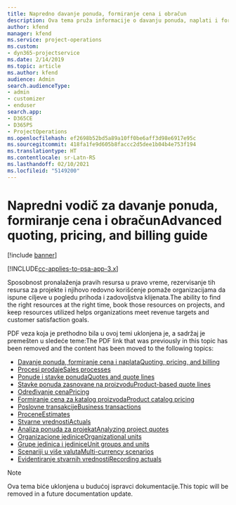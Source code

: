 ```yaml
---
title: Napredno davanje ponuda, formiranje cena i obračun
description: Ova tema pruža informacije o davanju ponuda, naplati i formiranju cena u rešenju Project Service Automation.
author: kfend
manager: kfend
ms.service: project-operations
ms.custom:
- dyn365-projectservice
ms.date: 2/14/2019
ms.topic: article
ms.author: kfend
audience: Admin
search.audienceType:
- admin
- customizer
- enduser
search.app:
- D365CE
- D365PS
- ProjectOperations
ms.openlocfilehash: ef2698b52bd5a89a10ff0be6aff3d98e6917e95c
ms.sourcegitcommit: 418fa1fe9d605b8faccc2d5dee1b04b4e753f194
ms.translationtype: HT
ms.contentlocale: sr-Latn-RS
ms.lasthandoff: 02/10/2021
ms.locfileid: "5149200"
---
```

# <a name="advanced-quoting-pricing-and-billing-guide"></a><span data-ttu-id="7dd53-103">Napredni vodič za davanje ponuda, formiranje cena i obračun</span><span class="sxs-lookup"><span data-stu-id="7dd53-103">Advanced quoting, pricing, and billing guide</span></span>

[!include [banner](../../includes/psa-now-project-operations.md)]

[!INCLUDE[cc-applies-to-psa-app-3.x](../../includes/cc-applies-to-psa-app-3x.md)]

<span data-ttu-id="7dd53-104">Sposobnost pronalaženja pravih resursa u pravo vreme, rezervisanje tih resursa za projekte i njihovo redovno korišćenje pomaže organizacijama da ispune ciljeve u pogledu prihoda i zadovoljstva klijenata.</span><span class="sxs-lookup"><span data-stu-id="7dd53-104">The ability to find the right resources at the right time, book those resources on projects, and keep resources utilized helps organizations meet revenue targets and customer satisfaction goals.</span></span> 

<span data-ttu-id="7dd53-105">PDF veza koja je prethodno bila u ovoj temi uklonjena je, a sadržaj je premešten u sledeće teme:</span><span class="sxs-lookup"><span data-stu-id="7dd53-105">The PDF link that was previously in this topic has been removed and the content has been moved to the following topics:</span></span>

- [<span data-ttu-id="7dd53-106">Davanje ponuda, formiranje cena i naplata</span><span class="sxs-lookup"><span data-stu-id="7dd53-106">Quoting, pricing, and billing</span></span>](../quote-bill-price.md)
- [<span data-ttu-id="7dd53-107">Procesi prodaje</span><span class="sxs-lookup"><span data-stu-id="7dd53-107">Sales processes</span></span>](../basic-sales-process.md)
- [<span data-ttu-id="7dd53-108">Ponude i stavke ponuda</span><span class="sxs-lookup"><span data-stu-id="7dd53-108">Quotes and quote lines</span></span>](../basic-quote-lines.md)
- [<span data-ttu-id="7dd53-109">Stavke ponuda zasnovane na proizvodu</span><span class="sxs-lookup"><span data-stu-id="7dd53-109">Product-based quote lines</span></span>](../product-based-quote-lines.md)
- [<span data-ttu-id="7dd53-110">Određivanje cena</span><span class="sxs-lookup"><span data-stu-id="7dd53-110">Pricing</span></span>](../basic-pricing.md)
- [<span data-ttu-id="7dd53-111">Formiranje cena za katalog proizvoda</span><span class="sxs-lookup"><span data-stu-id="7dd53-111">Product catalog pricing</span></span>](../product-catalog-pricing.md)
- [<span data-ttu-id="7dd53-112">Poslovne transakcije</span><span class="sxs-lookup"><span data-stu-id="7dd53-112">Business transactions</span></span>](../basic-business-transactions.md)
- [<span data-ttu-id="7dd53-113">Procene</span><span class="sxs-lookup"><span data-stu-id="7dd53-113">Estimates</span></span>](../estimates.md)
- [<span data-ttu-id="7dd53-114">Stvarne vrednosti</span><span class="sxs-lookup"><span data-stu-id="7dd53-114">Actuals</span></span>](../actuals.md)
- [<span data-ttu-id="7dd53-115">Analiza ponuda za projekat</span><span class="sxs-lookup"><span data-stu-id="7dd53-115">Analyzing project quotes</span></span>](../basic-analyzing-quotes.md)
- [<span data-ttu-id="7dd53-116">Organizacione jedinice</span><span class="sxs-lookup"><span data-stu-id="7dd53-116">Organizational units</span></span>](../advanced-organizational.md)
- [<span data-ttu-id="7dd53-117">Grupe jedinica i jedinice</span><span class="sxs-lookup"><span data-stu-id="7dd53-117">Unit groups and units</span></span>](../advanced-units.md)
- [<span data-ttu-id="7dd53-118">Scenariji u više valuta</span><span class="sxs-lookup"><span data-stu-id="7dd53-118">Multi-currency scenarios</span></span>](../advanced-currency.md)
- [<span data-ttu-id="7dd53-119">Evidentiranje stvarnih vrednosti</span><span class="sxs-lookup"><span data-stu-id="7dd53-119">Recording actuals</span></span>](../advanced-actuals.md)

> [!NOTE]
> <span data-ttu-id="7dd53-120">Ova tema biće uklonjena u budućoj ispravci dokumentacije.</span><span class="sxs-lookup"><span data-stu-id="7dd53-120">This topic will be removed in a future documentation update.</span></span> 
